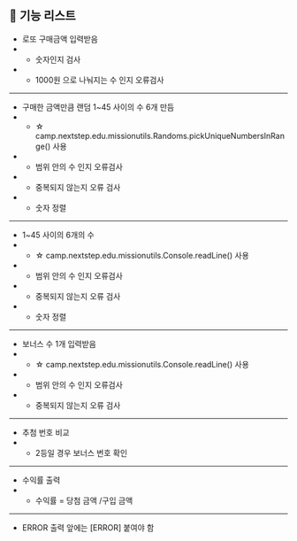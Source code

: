 ## 🚀 기능 리스트

- 로또 구매금액 입력받음
- - 숫자인지 검사
- - 1000원 으로 나눠지는 수 인지 오류검사
- - - 
- 구매한 금액만큼 랜덤 1~45 사이의 수 6개 만듬 
- - ☆ camp.nextstep.edu.missionutils.Randoms.pickUniqueNumbersInRange() 사용
- - 범위 안의 수 인지 오류검사
- - 중복되지 않는지 오류 검사
- - 숫자 정렬
- - -  
- 1~45 사이의 6개의 수
- - ☆ camp.nextstep.edu.missionutils.Console.readLine() 사용
- - 범위 안의 수 인지 오류검사
- - 중복되지 않는지 오류 검사
- - 숫자 정렬
- - - 
- 보너스 수 1개 입력받음
- - ☆ camp.nextstep.edu.missionutils.Console.readLine() 사용
- - 범위 안의 수 인지 오류검사
- - 중복되지 않는지 오류 검사
- - -
- 추첨 번호 비교
- - 2등일 경우 보너스 번호 확인
- - -
- 수익률 출력
- - 수익률 = 당첨 금액 /구입 금액
- - -
- ERROR 출력 앞에는 [ERROR] 붙여야 함
